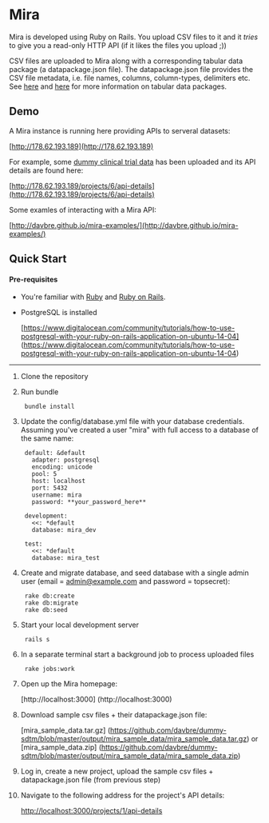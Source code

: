 

# Mira

Mira is developed using Ruby on Rails. You upload CSV files to it and it *tries* to give you a read-only HTTP API (if it likes the files you upload ;))

CSV files are uploaded to Mira along with a corresponding tabular data package (a datapackage.json file). The datapackage.json file provides the CSV file metadata, i.e. file names, columns, column-types, delimiters etc. See [here](http://data.okfn.org/doc/tabular-data-package) and [here](http://dataprotocols.org/tabular-data-package/) for more information on tabular data packages.

## Demo

A Mira instance is running here providing APIs to serveral datasets:

[http://178.62.193.189](http://178.62.193.189)

For example, some [dummy clinical trial data](https://github.com/davbre/dummy-sdtm/tree/master/output/mira_sample_data) has been uploaded and its API details are found here:

[http://178.62.193.189/projects/6/api-details](http://178.62.193.189/projects/6/api-details)

Some examles of interacting with a Mira API:

[http://davbre.github.io/mira-examples/](http://davbre.github.io/mira-examples/)


## Quick Start

#### Pre-requisites
- You're familiar with [Ruby](https://www.ruby-lang.org/en/) and [Ruby on Rails](http://rubyonrails.org/).

- PostgreSQL is installed

  [https://www.digitalocean.com/community/tutorials/how-to-use-postgresql-with-your-ruby-on-rails-application-on-ubuntu-14-04] (https://www.digitalocean.com/community/tutorials/how-to-use-postgresql-with-your-ruby-on-rails-application-on-ubuntu-14-04)


---

1. Clone the repository

2. Run bundle

        bundle install

3. Update the config/database.yml file with your database credentials. Assuming you've created a user "mira" with full access to a database of the same name:

        default: &default
          adapter: postgresql
          encoding: unicode
          pool: 5
          host: localhost
          port: 5432
          username: mira
          password: **your_password_here**
          
        development:
          <<: *default
          database: mira_dev

        test:
          <<: *default
          database: mira_test

4. Create and migrate database, and seed database with a single admin user (email = admin@example.com and password = topsecret):

        rake db:create
        rake db:migrate
        rake db:seed

5. Start your local development server

        rails s

6. In a separate terminal start a background job to process uploaded files

        rake jobs:work

7. Open up the Mira homepage:

    [http://localhost:3000] (http://localhost:3000)

8. Download sample csv files + their datapackage.json file:

    [mira_sample_data.tar.gz] (https://github.com/davbre/dummy-sdtm/blob/master/output/mira_sample_data/mira_sample_data.tar.gz)
    or
    [mira_sample_data.zip] (https://github.com/davbre/dummy-sdtm/blob/master/output/mira_sample_data/mira_sample_data.zip)

9. Log in, create a new project, upload the sample csv files + datapackage.json file (from previous step)

10. Navigate to the following address for the project's API details:

    [http://localhost:3000/projects/1/api-details](http://localhost:3000/projects/1/api-details)
